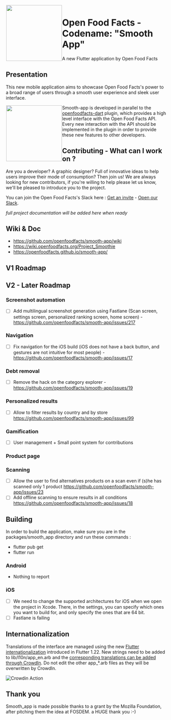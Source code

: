 <img height='175' src="https://static.openfoodfacts.org/images/svg/openfoodfacts-logo-en.svg" align="left" hspace="1" vspace="1">

# Open Food Facts - Codename: "Smooth App"

A new Flutter application by Open Food Facts

## Presentation

This new mobile application aims to showcase Open Food Facts's power to a broad range of users through a smooth user experience and sleek user interface.

<img height='175' src="https://fr.blog.openfoodfacts.org/images/smoothie2.jpg" align="left" hspace="1" vspace="1">

Smooth-app is developed in parallel to the [openfoodfacts-dart](https://github.com/openfoodfacts/openfoodfacts-dart) plugin, which provides a high level interface with the Open Food Facts API.
Every new interaction with the API should be implemented in the plugin in order to provide these new features to other developers.

## Contributing - What can I work on ?

Are you a developer? A graphic designer? Full of innovative ideas to help users improve their mode of consumption? Then join us!
We are always looking for new contributors, if you're willing to help please let us know, we'll be pleased to introduce you to the project.

You can join the Open Food Facts's Slack here : [Get an invite](https://slack.openfoodfacts.org) - [Open our Slack](https://openfoodfacts.slack.com).

*full project documentation will be added here when ready*

## Wiki & Doc 
- https://github.com/openfoodfacts/smooth-app/wiki
- https://wiki.openfoodfacts.org/Project_Smoothie
- https://openfoodfacts.github.io/smooth-app/

## V1 Roadmap


## V2 - Later Roadmap
### Screenshot automation
- [ ] Add multilingual screenshot generation using Fastlane (Scan screen, settings screen, personalized ranking screen, home screen) - https://github.com/openfoodfacts/smooth-app/issues/217

### Navigation
- [ ] Fix navigation for the iOS build (iOS does not have a back button, and gestures are not intuitive for most people) - https://github.com/openfoodfacts/smooth-app/issues/17

### Debt removal
- [ ] Remove the hack on the category explorer - https://github.com/openfoodfacts/smooth-app/issues/19

### Personalized results
- [ ] Allow to filter results by country and by store https://github.com/openfoodfacts/smooth-app/issues/99

### Gamification
- [ ] User management + Small point system for contributions

### Product page

### Scanning
- [ ] Allow the user to find alternatives products on a scan even if (s)he has scanned only 1 product https://github.com/openfoodfacts/smooth-app/issues/23
- [ ] Add offline scanning to ensure results in all conditions https://github.com/openfoodfacts/smooth-app/issues/18

## Building

In order to build the application, make sure you are in the packages/smooth_app directory and run these commands :
 - flutter pub get
 - flutter run
 
### Android
- Nothing to report

### iOS
- [ ] We need to change the supported architectures for iOS when we open the project in Xcode. There, in the settings, you can specify which ones you want to build for, and only specify the ones that are 64 bit.
- [ ] Fastlane is failing

## Internationalization

Translations of the interface are managed using the new [Flutter internationalization](https://github.com/openfoodfacts/openfoodfacts-hungergames/blob/master/src/i18n/common.json) introduced in Flutter 1.22.
New strings need to be added to lib/l10n/app_en.arb and the [corresponding translations can be added through CrowdIn](https://translate.openfoodfacts.org/translate/openfoodfacts/1322). Do not edit the other app_*.arb files as they will be overwritten by CrowdIn.

![Crowdin Action](https://github.com/openfoodfacts/smooth-app/workflows/Crowdin%20Action/badge.svg)

## Thank you
Smooth_app is made possible thanks to a grant by the Mozilla Foundation, after pitching them the idea at FOSDEM. a HUGE thank you :-) 
